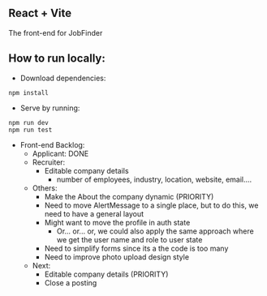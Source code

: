 ## React + Vite

The front-end for JobFinder

## How to run locally:

- Download dependencies:
```
npm install
```

- Serve by running:
```
npm run dev
npm run test
```

- Front-end Backlog:
    - Applicant: DONE
    - Recruiter:
        - Editable company details
            - number of employees, industry, location, website, email....
    - Others:
        - Make the About the company dynamic (PRIORITY)
        - Need to move AlertMessage to a single place, but to do this, we need to have a general layout
        - Might want to move the profile in auth state
            - Or... or... or, we could also apply the same approach where we get the user name and role to user state
        - Need to simplify forms since its a the code is too many
        - Need to improve photo upload design style
    - Next:
        - Editable company details (PRIORITY)
        - Close a posting

    